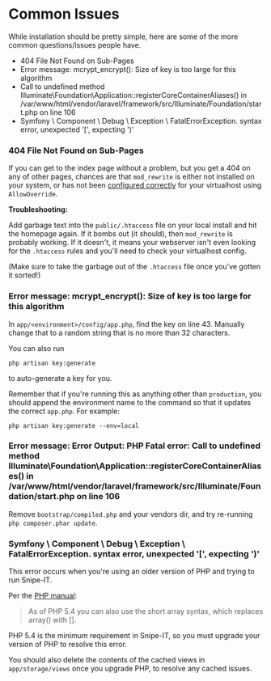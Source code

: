 # Common Issues

While installation should be pretty simple, here are some of the more common questions/issues people have.

- 404 File Not Found on Sub-Pages
- Error message: mcrypt_encrypt(): Size of key is too large for this algorithm
- Call to undefined method Illuminate\Foundation\Application::registerCoreContainerAliases() in /var/www/html/vendor/laravel/framework/src/Illuminate/Foundation/start.php on line 106
- Symfony \ Component \ Debug \ Exception \ FatalErrorException. syntax error, unexpected '[', expecting ')'

### 404 File Not Found on Sub-Pages
If you can get to the index page without a problem, but you get a 404 on any of other pages, chances are that `mod_rewrite` is either not installed on your system, or has not been [configured correctly](http://askubuntu.com/questions/423514/how-to-enable-mod-rewrite-for-virtual-host) for your virtualhost using `AllowOverride`.

__Troubleshooting:__

Add garbage text into the `public/.htaccess` file on your local install and hit the homepage again. If it bombs out (it should), then `mod_rewrite` is probably working. If it doesn't, it means your webserver isn't even looking for the `.htaccess` rules and you'll need to check your virtualhost config.

(Make sure to take the garbage out of the `.htaccess` file once you've gotten it sorted!)

### Error message: mcrypt_encrypt(): Size of key is too large for this algorithm

In `app/<environment>/config/app.php`, find the key on line 43. Manually change that to a random string that is no more than 32 characters.

You can also run

    php artisan key:generate

to auto-generate a key for you.

Remember that if you're running this as anything other than `production`, you should append the environment name to the command so that it updates the correct `app.php`. For example:

    php artisan key:generate --env=local


### Error message: Error Output: PHP Fatal error:  Call to undefined method Illuminate\Foundation\Application::registerCoreContainerAliases()  in /var/www/html/vendor/laravel/framework/src/Illuminate/Foundation/start.php on line 106

Remove `bootstrap/compiled.php` and your vendors dir, and try re-running `php composer.phar update`.


### Symfony \ Component \ Debug \ Exception \ FatalErrorException. syntax error, unexpected '[', expecting ')'

This error occurs when you're using an older version of PHP and trying to run Snipe-IT.

Per the [PHP manual](http://php.net/manual/en/language.types.array.php):
> As of PHP 5.4 you can also use the short array syntax,
> which replaces array() with [].

PHP 5.4 is the minimum requirement in Snipe-IT, so you must upgrade your version of PHP to resolve this error.

You should also delete the contents of the cached views in `app/storage/views` once you upgrade PHP, to resolve any cached issues.
